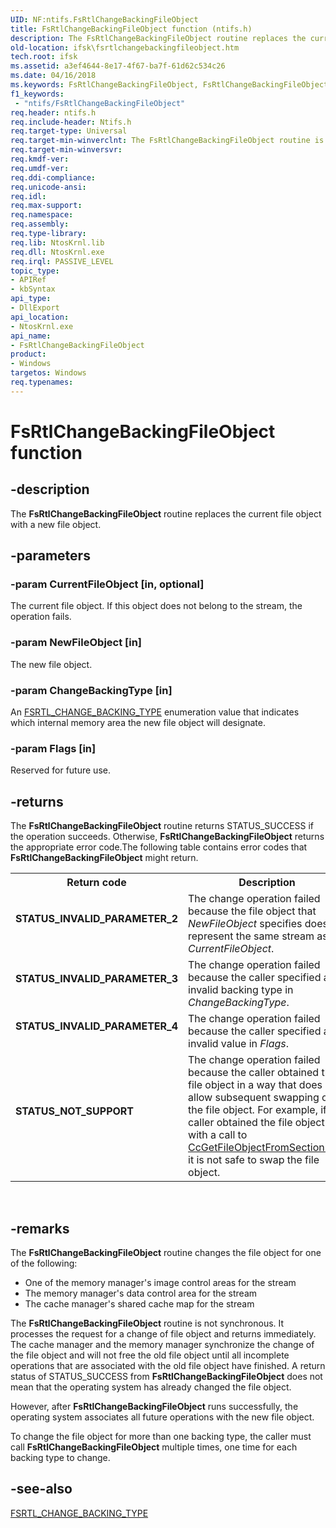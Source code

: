 ```yaml
---
UID: NF:ntifs.FsRtlChangeBackingFileObject
title: FsRtlChangeBackingFileObject function (ntifs.h)
description: The FsRtlChangeBackingFileObject routine replaces the current file object with a new file object.
old-location: ifsk\fsrtlchangebackingfileobject.htm
tech.root: ifsk
ms.assetid: a3ef4644-8e17-4f67-ba7f-61d62c534c26
ms.date: 04/16/2018
ms.keywords: FsRtlChangeBackingFileObject, FsRtlChangeBackingFileObject routine [Installable File System Drivers], fsrtlref_4dd83ba3-8d9b-4c5b-a4ea-d7a0ceaaa9f2.xml, ifsk.fsrtlchangebackingfileobject, ntifs/FsRtlChangeBackingFileObject
f1_keywords:
 - "ntifs/FsRtlChangeBackingFileObject"
req.header: ntifs.h
req.include-header: Ntifs.h
req.target-type: Universal
req.target-min-winverclnt: The FsRtlChangeBackingFileObject routine is available starting with Windows Vista.
req.target-min-winversvr: 
req.kmdf-ver: 
req.umdf-ver: 
req.ddi-compliance: 
req.unicode-ansi: 
req.idl: 
req.max-support: 
req.namespace: 
req.assembly: 
req.type-library: 
req.lib: NtosKrnl.lib
req.dll: NtosKrnl.exe
req.irql: PASSIVE_LEVEL
topic_type:
- APIRef
- kbSyntax
api_type:
- DllExport
api_location:
- NtosKrnl.exe
api_name:
- FsRtlChangeBackingFileObject
product:
- Windows
targetos: Windows
req.typenames: 
---
```


# FsRtlChangeBackingFileObject function


## -description


The <b>FsRtlChangeBackingFileObject</b> routine replaces the current file object with a new file object.


## -parameters




### -param CurrentFileObject [in, optional]

The current file object. If this object does not belong to the stream, the operation fails.


### -param NewFileObject [in]

The new file object.


### -param ChangeBackingType [in]

An <a href="https://msdn.microsoft.com/library/windows/hardware/ff547341">FSRTL_CHANGE_BACKING_TYPE</a> enumeration value that indicates which internal memory area the new file object will designate.


### -param Flags [in]

Reserved for future use.


## -returns



The <b>FsRtlChangeBackingFileObject</b> routine returns STATUS_SUCCESS if the operation succeeds. Otherwise, <b>FsRtlChangeBackingFileObject</b> returns the appropriate error code.The following table contains error codes that <b>FsRtlChangeBackingFileObject</b> might return.

<table>
<tr>
<th>Return code</th>
<th>Description</th>
</tr>
<tr>
<td width="40%">
<dl>
<dt><b>STATUS_INVALID_PARAMETER_2</b></dt>
</dl>
</td>
<td width="60%">
The change operation failed because the file object that <i>NewFileObject</i> specifies does not represent the same stream as <i>CurrentFileObject</i>.  

</td>
</tr>
<tr>
<td width="40%">
<dl>
<dt><b>STATUS_INVALID_PARAMETER_3</b></dt>
</dl>
</td>
<td width="60%">
The change operation failed because the caller specified an invalid backing type in <i>ChangeBackingType</i>.

</td>
</tr>
<tr>
<td width="40%">
<dl>
<dt><b>STATUS_INVALID_PARAMETER_4</b></dt>
</dl>
</td>
<td width="60%">
The change operation failed because the caller specified an invalid value in <i>Flags</i>.

</td>
</tr>
<tr>
<td width="40%">
<dl>
<dt><b>STATUS_NOT_SUPPORT</b></dt>
</dl>
</td>
<td width="60%">
The change operation failed because the caller obtained the file object in a way that does not allow subsequent swapping of the file object. For example, if the caller obtained the file object with a call to <a href="https://msdn.microsoft.com/library/windows/hardware/ff539104">CcGetFileObjectFromSectionPtrs</a>, it is not safe to swap the file object.

</td>
</tr>
</table>
 




## -remarks



The <b>FsRtlChangeBackingFileObject</b> routine changes the file object for one of the following:

<ul>
<li>
One of the memory manager's image control areas for the stream

</li>
<li>
The memory manager's data control area for the stream

</li>
<li>
The cache manager's shared cache map for the stream

</li>
</ul>
The <b>FsRtlChangeBackingFileObject</b> routine is not synchronous. It processes the request for a change of file object and returns immediately. The cache manager and the memory manager synchronize the change of the file object and will not free the old file object until all incomplete operations that are associated with the old file object have finished. A return status of STATUS_SUCCESS from <b>FsRtlChangeBackingFileObject</b> does not mean that the operating system has already changed the file object.

However, after <b>FsRtlChangeBackingFileObject</b> runs successfully, the operating system associates all future operations with the new file object.

To change the file object for more than one backing type, the caller must call <b>FsRtlChangeBackingFileObject</b> multiple times, one time for each backing type to change.




## -see-also




<a href="https://msdn.microsoft.com/library/windows/hardware/ff547341">FSRTL_CHANGE_BACKING_TYPE</a>
 

 

